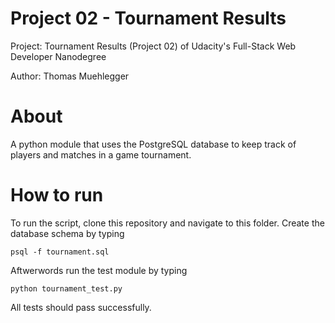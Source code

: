 # Project 02 - Tournament Results

Project: Tournament Results (Project 02) of Udacity's Full-Stack Web Developer Nanodegree

Author: Thomas Muehlegger

# About

A python module that uses the PostgreSQL database to keep track of players and matches in a game tournament.

# How to run

To run the script, clone this repository and navigate to this folder.
Create the database schema by typing 
```
psql -f tournament.sql
```

Aftwerwords run the test module by typing

```
python tournament_test.py
```

All tests should pass successfully.